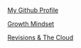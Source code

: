 [My Github Profile](https://github.com/dackerson901)

[Growth Mindset](/reading-notes/growthmindset)

[Revisions & The Cloud]((/reading-notes/revisions-and-thecloud))